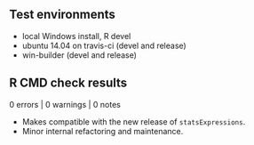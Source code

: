 ## Test environments
* local Windows install, R devel
* ubuntu 14.04 on travis-ci (devel and release)
* win-builder (devel and release)

## R CMD check results

0 errors | 0 warnings | 0 notes

  - Makes compatible with the new release of `statsExpressions`.
  - Minor internal refactoring and maintenance.
